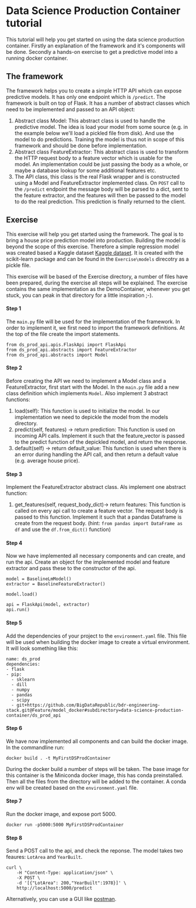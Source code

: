 # Data Science Production Container tutorial
This tutorial will help you get started on using the data science production container. Firstly an explanation of the framework and it's components will be done. Secondly a hands-on exercise to get a predictive model into a running docker container.

## The framework
The framework helps you to create a simple HTTP API which can expose predictive models. It has only one endpoint which is `/predict`. The framework is built on top of Flask. It has a number of abstract classes which need to be implemented and passed to an API object:
 
1. Abstract class Model: This abstract class is used to handle the predictive model. The idea is load your model from some source (e.g. in the example below we'll load a pickled file from disk). And use the model to do predictions. Training the model is thus not in scope of this framework and should be done before implementation.
2. Abstract class FeatureExtractor: This abstract class is used to transform the HTTP request body to a feature vector which is usable for the model. An implementation could be just passing the body as a whole, or maybe a database lookup for some additional features etc.
3. The API class, this class is the real Flask wrapper and is constructed using a Model and FeatureExtractor implemented class. On `POST` call to the `/predict` endpoint the message body will be parsed to a dict, sent to the feature extractor, and the features will then be passed to the model to do the real prediction. This prediction is finally returned to the client.


## Exercise

This exercise will help you get started using the framework. The goal is to bring a house price prediction model into production.
Building the model is beyond the scope of this exercise. Therefore a simple regression model was created based a Kaggle dataset [Kaggle dataset](https://www.kaggle.com/c/house-prices-advanced-regression-techniques). It is created with the scikit-learn package and can be found in the `Exercise\models` direcotry as a pickle file. 

This exercise will be based of the Exercise directory, a number of files have been prepared, during the exercise all steps will be explained. The exercise contains the same implementation as the DemoContainer, whenever you get stuck, you can peak in that directory for a little inspiration ;-).

#### Step 1
The `main.py` file will be used for the implementation of the framework. In order to implement it, we first need to import the framework definitions. 
At the top of the file create the import statements.


```
from ds_prod_api.apis.FlaskApi import FlaskApi
from ds_prod_api.abstracts import FeatureExtractor
from ds_prod_api.abstracts import Model
```

#### Step 2
Before creating the API we need to implement a Model class and a FeatureExtractor, first start with the Model.
In the `main.py` file add a new class definition which implements `Model`. Also implement 3 abstract functions:

1. load(self): This function is used to initialize the model. In our implementation we need to depickle the model from the models directory.
2. predict(self, features) -> return prediction: This function is used on incoming API calls. Implement it such that the feature_vector is passed to the predict function of the depickled model, and return the response.
3. default(self) -> return default_value: This function is used when there is an error during handling the API call, and then return a default value (e.g. average house price).
 

#### Step 3
Implement the FeatureExtractor abstract class. Als implement one abstract function:

1. get_features(self, request_body_dict)-> return features: This function is called on every api call to create a feature vector. The request body is passed to this function. Implement it such that a pandas Dataframe is create from the request body. (hint: `from pandas import DataFrame as df` and use the `df.from_dict()` function)

#### Step 4
Now we have implemented all necessary components and can create, and run the api. Create an object for the implemented model and feature extractor and pass these to the constructor of the api.

```
model = BaselineLmModel()
extractor = BaselineFeatureExtractor()

model.load()

api = FlaskApi(model, extractor)
api.run()
```

#### Step 5
Add the dependencies of your project to the `environment.yaml` file. This file will be used when building the docker image to create a virtual environment. It will look something like this:

```
name: ds_prod
dependencies:
- flask
- pip:
  - sklearn
  - dill
  - numpy
  - pandas
  - scipy
  - git+https://github.com/BigDataRepublic/bdr-engineering-stack.git@Feature/model_docker#subdirectory=data-science-production-container/ds_prod_api
```

#### Step 6
We have now implemented all components and can build the docker image. In the commandline run:

```
docker build . -t MyFirstDSProdContainer
```

During the docker build a number of steps will be taken. The base image for this container is the Miniconda docker image, this has conda preinstalled. Then all the files from the directory will be added to the container. A conda env will be created based on the `environment.yaml` file. 


#### Step 7 
Run the docker image, and expose port 5000.

```
docker run -p5000:5000 MyFirstDSProdContainer
```


#### Step 8
Send a POST call to the api, and check the reponse. The model takes two feaures: `LotArea` and `YearBuilt`.

```
curl \
    -H "Content-Type: application/json" \
    -X POST \
    -d '[{"LotArea": 200,"YearBuilt":1978}]' \
    http://localhost:5000/predict
```

Alternatively, you can use a GUI like [postman](https://www.getpostman.com/).
